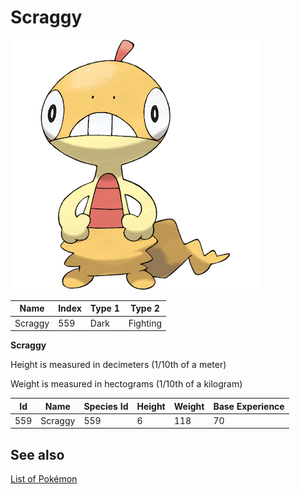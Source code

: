 # Scraggy


![Scraggy](images/559.png)

| **Name** | **Index** | **Type 1** | **Type 2** |
|----|----|----|----|
| Scraggy | 559 | Dark | Fighting  |

**Scraggy** 


Height is measured in decimeters (1/10th of a meter)

Weight is measured in hectograms (1/10th of a kilogram)

| **Id** | **Name** | **Species Id** | **Height** | **Weight** | **Base Experience** |
|--------|----------|----------------|------------|------------|---------------------|
| 559 | Scraggy | 559 | 6 | 118 | 70 |


## See also

[List of Pokémon](../pokemon.md)
